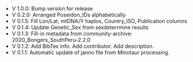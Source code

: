 - V 1.0.0: Bump version for release
- V 0.2.0: Arranged Poseidon_IDs alphabetically
- V 0.1.5: Fill Lon/Lat, mtDNA/Y haplos, Country_ISO, Publication columns
- V 0.1.4: Update Genetic_Sex from sexdeterrmine results
- V 0.1.3: Fill-in metadata from community-archive: 2020_Bongers_SouthPeru-2.2.0
- V 0.1.2: Add BibTex info. Add contributor. Add description.
- V 0.1.1: Automatic update of janno file from Minotaur processing.
